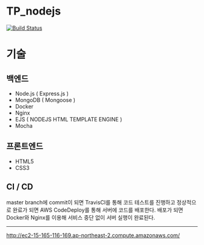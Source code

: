 # TP_nodejs

[![Build Status](https://travis-ci.org/2hoyeong/TP_nodejs.png)](https://travis-ci.org/2hoyeong/TP_nodejs)

# 기술

## 백엔드

* Node.js ( Express.js )
* MongoDB ( Mongoose )
* Docker
* Nginx
* EJS ( NODEJS HTML TEMPLATE ENGINE )
* Mocha


## 프론트엔드

* HTML5
* CSS3

## CI / CD

master branch에 commit이 되면 TravisCI를 통해 코드 테스트를 진행하고 정상적으로 완료가 되면 AWS CodeDeploy를 통해 서버에 코드를 배포한다.
배포가 되면 Docker와 Nginx를 이용해 서비스 중단 없이 서버 실행이 완료된다.

---

http://ec2-15-165-116-169.ap-northeast-2.compute.amazonaws.com/